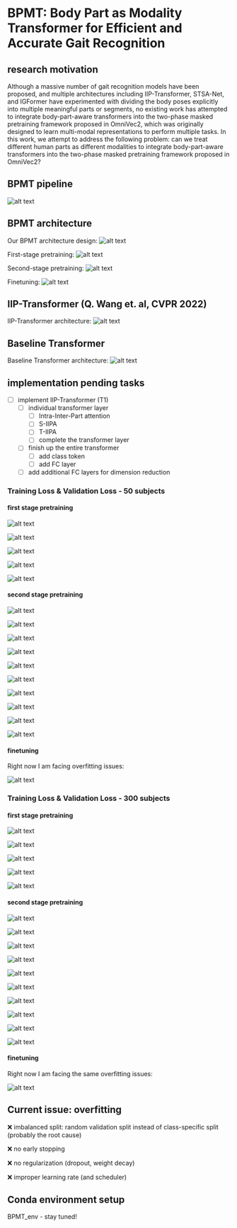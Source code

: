 # BPMT: Body Part as Modality Transformer for Efficient and Accurate Gait Recognition

## research motivation

Although a massive number of gait recognition models have been proposed, and multiple architectures including IIP-Transformer, STSA-Net, and IGFormer have experimented with dividing the body poses explicitly into multiple meaningful parts or segments, no existing work has attempted to integrate body-part-aware transformers into the two-phase masked pretraining framework proposed in OmniVec2, which
was originally designed to learn multi-modal representations to perform multiple tasks. In this work, we attempt to address the following problem: can we treat different human parts as different modalities to integrate body-part-aware transformers into the two-phase masked pretraining framework proposed in OmniVec2?

## BPMT pipeline

![alt text](docs/BPMT_pipeline.png)


## BPMT architecture

Our BPMT architecture design:
![alt text](docs/BPMT.png)

First-stage pretraining:
![alt text](docs/first_stage.png)

Second-stage pretraining:
![alt text](docs/second_stage.png)

Finetuning:
![alt text](docs/finetuning.png)


## IIP-Transformer (Q. Wang et. al, CVPR 2022)

IIP-Transformer architecture:
![alt text](docs/IIP-Transformer.png)

## Baseline Transformer

Baseline Transformer architecture:
![alt text](docs/baseline_transformer.png)


## implementation pending tasks

- [ ] implement IIP-Transformer (T1)
  - [ ] individual transformer layer
    - [ ] Intra-Inter-Part attention
    - [ ] S-IIPA
    - [ ] T-IIPA
    - [ ] complete the transformer layer

  - [ ] finish up the entire transformer
    - [ ] add class token
    - [ ] add FC layer

  - [ ] add additional FC layers for dimension reduction

### Training Loss & Validation Loss - 50 subjects

#### first stage pretraining

![alt text](figures_50/Torso_train_val_loss.png)

![alt text](figures_50/Left_Arm_train_val_loss.png)

![alt text](figures_50/Right_Arm_train_val_loss.png)

![alt text](figures_50/Left_Leg_train_val_loss.png)

![alt text](figures_50/Right_Arm_train_val_loss.png)

#### second stage pretraining

![alt text](figures_50/Torso_Left_Arm_train_val_loss.png)

![alt text](figures_50/Torso_Right_Arm_train_val_loss.png)

![alt text](figures_50/Torso_Left_Leg_train_val_loss.png)

![alt text](figures_50/Torso_Right_Leg_train_val_loss.png)

![alt text](figures_50/Left_Arm_Right_Arm_train_val_loss.png)

![alt text](figures_50/Left_Arm_Left_Leg_train_val_loss.png)

![alt text](figures_50/Left_Arm_Right_Leg_train_val_loss.png)

![alt text](figures_50/Right_Arm_Left_Leg_train_val_loss.png)

![alt text](figures_50/Right_Arm_Right_Leg_train_val_loss.png)

![alt text](figures_50/Left_Leg_Right_Leg_train_val_loss.png)


#### finetuning

Right now I am facing overfitting issues:

![alt text](figures_50/finetuning_train_val_loss.png)


### Training Loss & Validation Loss - 300 subjects

#### first stage pretraining

![alt text](figures_300/Torso_train_val_loss.png)

![alt text](figures_300/Left_Arm_train_val_loss.png)

![alt text](figures_300/Right_Arm_train_val_loss.png)

![alt text](figures_300/Left_Leg_train_val_loss.png)

![alt text](figures_300/Right_Arm_train_val_loss.png)

#### second stage pretraining

![alt text](figures_300/Torso_Left_Arm_train_val_loss.png)

![alt text](figures_300/Torso_Right_Arm_train_val_loss.png)

![alt text](figures_300/Torso_Left_Leg_train_val_loss.png)

![alt text](figures_300/Torso_Right_Leg_train_val_loss.png)

![alt text](figures_300/Left_Arm_Right_Arm_train_val_loss.png)

![alt text](figures_300/Left_Arm_Left_Leg_train_val_loss.png)

![alt text](figures_300/Left_Arm_Right_Leg_train_val_loss.png)

![alt text](figures_300/Right_Arm_Left_Leg_train_val_loss.png)

![alt text](figures_300/Right_Arm_Right_Leg_train_val_loss.png)

![alt text](figures_300/Left_Leg_Right_Leg_train_val_loss.png)


#### finetuning

Right now I am facing the same overfitting issues:

![alt text](figures_300/finetuning_train_val_loss.png)


## Current issue: overfitting

❌ imbalanced split: random validation split instead of class-specific split (probably the root cause)

❌ no early stopping

❌ no regularization (dropout, weight decay)

❌ improper learning rate (and scheduler)

## Conda environment setup

BPMT_env - stay tuned!
